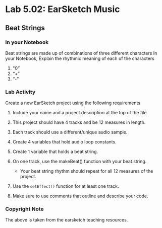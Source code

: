 # Lab 5.02: EarSketch Music

## Beat Strings

### In your Notebook

Beat strings are made up of combinations of three different characters
In your Notebook, Explain the rhythmic meaning of each of the characters

1. "0”
2. “+”
3. “-”

### Lab Activity

Create a new EarSketch project using the following requirements

1. Include your name and a project description at the top of the file.
2. This project should have 4 tracks and be 12 measures in length.
3. Each track should use a different/unique audio sample.
4. Create 4 variables that hold audio loop constants.
5. Create 1 variable that holds a beat string.
6. On one track, use the makeBeat() function with your beat string.
  
    * Your beat string rhythm should repeat for all 12 measures of the project.

7. Use the `setEffect()` function for at least one track.
8. Make sure to use comments that outline and describe your code.

### Copyright Note

The above is taken from the earsketch teaching resources.
